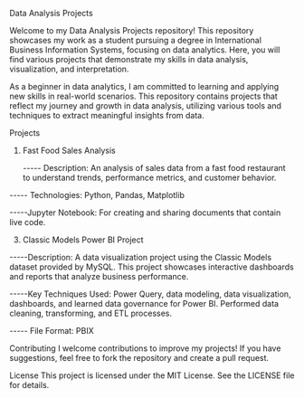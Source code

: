 Data Analysis Projects


Welcome to my Data Analysis Projects repository! This repository showcases my work as a student pursuing a degree in International Business Information Systems, focusing on data analytics. Here, you will find various projects that demonstrate my skills in data analysis, visualization, and interpretation.

As a beginner in data analytics, I am committed to learning and applying new skills in real-world scenarios. This repository contains projects that reflect my journey and growth in data analysis, utilizing various tools and techniques to extract meaningful insights from data.

Projects
1.  Fast Food Sales Analysis

    ----- Description: An analysis of sales data from a fast food restaurant to understand trends, performance metrics, and customer behavior.
    
   ----- Technologies: Python, Pandas, Matplotlib
   
-----Jupyter Notebook: For creating and sharing documents that contain live code.

3.  Classic Models Power BI Project

   -----Description: A data visualization project using the Classic Models dataset provided by MySQL. This project showcases interactive dashboards and reports that analyze business                    performance.
   
-----Key Techniques Used: Power Query, data modeling, data visualization, dashboards, and learned data governance for Power BI. Performed data cleaning, transforming, and ETL processes.

----- File Format: PBIX




Contributing
I welcome contributions to improve my projects! If you have suggestions, feel free to fork the repository and create a pull request.

License
This project is licensed under the MIT License. See the LICENSE file for details.
